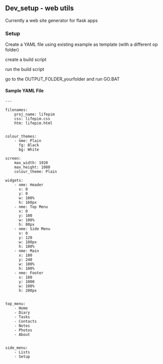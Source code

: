 ## Dev_setup - web utils
Currently a web site generator for flask apps

### Setup

Create a YAML file using existing example as template (with a different op folder)

create a build script

run the build script

go to the OUTPUT_FOLDER_yourfolder and run GO.BAT


#### Sample YAML File

~~~~
---

filenames:
    proj_name: lifepim
    css: lifepim.css
    htm: lifepim.html
    
    
colour_themes:
    - nme: Plain
      fg: Black
      bg: White

screen:
    max_width: 1920
    max_height: 1080
    colour_theme: Plain

widgets:
    - nme: Header
      x: 0
      y: 0
      w: 100%
      h: 160px
    - nme: Top Menu
      x: 0
      y: 100
      w: 100%
      h: 80px
    - nme: Side Menu
      x: 0
      y: 120
      w: 180px
      h: 100%
    - nme: Main
      x: 180
      y: 240
      w: 100%
      h: 100%
    - nme: Footer      
      x: 180
      y: 1000
      w: 100%
      h: 200px
      
    
top_menu:
    - Home
    - Diary
    - Tasks
    - Contacts
    - Notes
    - Photos
    - About
    
    
side_menu:
    - Lists
    - Setup
    
~~~~